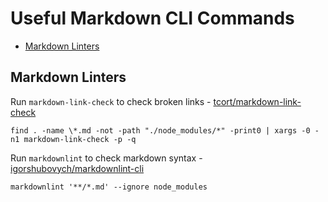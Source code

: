 # Useful Markdown CLI Commands

* [Markdown Linters](#markdown-linters)


## Markdown Linters

Run `markdown-link-check` to check broken links - [tcort/markdown-link-check](https://github.com/tcort/markdown-link-check)

```shell
find . -name \*.md -not -path "./node_modules/*" -print0 | xargs -0 -n1 markdown-link-check -p -q
```

Run `markdownlint` to check markdown syntax - [igorshubovych/markdownlint-cli](https://github.com/igorshubovych/markdownlint-cli)

```shell
markdownlint '**/*.md' --ignore node_modules
```
